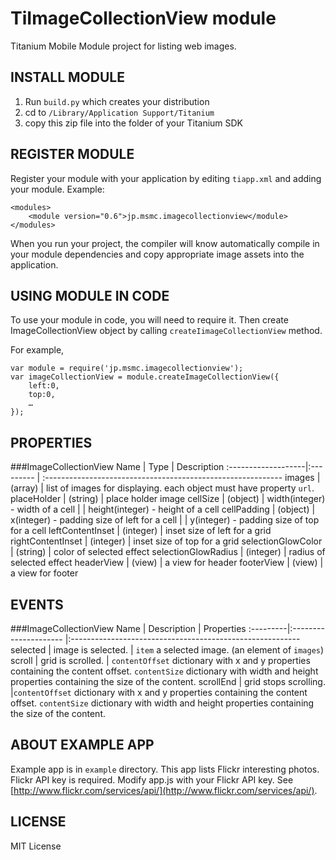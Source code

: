 TiImageCollectionView module
===========================================
Titanium Mobile Module project for listing web images.

INSTALL MODULE
--------------------
1. Run `build.py` which creates your distribution
2. cd to `/Library/Application Support/Titanium`
3. copy this zip file into the folder of your Titanium SDK

REGISTER MODULE
---------------------
Register your module with your application by editing `tiapp.xml` and adding your module.
Example:

	<modules>
		<module version="0.6">jp.msmc.imagecollectionview</module>
	</modules>

When you run your project, the compiler will know automatically compile in your module
dependencies and copy appropriate image assets into the application.

USING MODULE IN CODE
-------------------------
To use your module in code, you will need to require it. 
Then create ImageCollectionView object by calling `createIimageCollectionView` method.

For example,

	var module = require('jp.msmc.imagecollectionview');
	var imageCollectionView = module.createImageCollectionView({
		left:0,
		top:0,
		…
	});

PROPERTIES
-------------------------
###ImageCollectionView
Name  					| Type		  | Description
:-------------------|:--------- | :-----------------------------------------------------------
images  				| (array)   | list of images for displaying. each object must have property `url`.
placeHolder  			| (string)  | place holder image
cellSize				| (object)  | width(integer) - width of a cell 
						|			  | height(integer) - height of a cell
cellPadding			| (object)  | x(integer) - padding size of left for a cell
						|			  | y(integer) - padding size of top for a cell
leftContentInset		| (integer) | inset size of left for a grid
rightContentInset	| (integer) | inset size of top for a grid
selectionGlowColor	| (string)  | color of selected effect
selectionGlowRadius	| (integer) | radius of selected effect 
headerView			| (view)	  | a view for header
footerView			| (view)    | a view for footer

EVENTS
-------------------------
###ImageCollectionView
Name  		| Description           | Properties
:---------|:--------------------- |:---------------------------------------------------------
selected  | image is selected.    | `item` a selected image. (an element of `images`)
scroll		| grid is scrolled.     | `contentOffset` dictionary with x and y properties containing the content offset. `contentSize` dictionary with width and height properties containing the size of the content.
scrollEnd	| grid stops scrolling. |`contentOffset` dictionary with x and y properties containing the content offset. `contentSize` dictionary with width and height properties containing the size of the content.

ABOUT EXAMPLE APP
-------------------------
Example app is in `example` directory. This app lists Flickr interesting photos.
Flickr API key is required. Modify app.js with your Flickr API key. See [http://www.flickr.com/services/api/](http://www.flickr.com/services/api/).

LICENSE
-------------------------
MIT License

